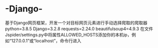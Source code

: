 # -Django-
基于Django网页框架，开发一个对目标网页元素进行手动选择爬取的爬取器
python=3.8.5
Django=3.2.8
requests=2.24.0
beautifulsoup4=4.9.3
在文件Jspider/settings.py中将属性ALLOWED_HOSTS添加你的本机ip，例如“127.0.0.1”或“localhost”，命令行进入
